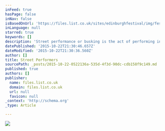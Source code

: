 ```yaml
---
inFeed: true
hasPage: false
inNav: false
isBasedOnUrl: 'https://files.list.co.uk/sites/edinburghfestival/img/festivals/streetperformer22-LST051825.jpg'
inLanguage: null
starred: true
keywords: []
description: 'Street performance or busking is the act of performing in public places for gratuities. In many countries the rewards are generally in the form of money but other gratuities such as food, drink or gifts may be given. Street performance is practiced all over the world by men, women and children and dates back to antiquity. People engaging in this practice are called street performers or buskers. https://en.wikipedia.org/wiki/Street_performance'
datePublished: '2015-10-22T21:30:46.657Z'
dateModified: '2015-10-22T21:30:36.560Z'
author: []
title: Street Performers
sourcePath: _posts/2015-10-22-0522136a-535d-4f3d-90dc-cdb158f9c149.md
published: true
authors: []
publisher:
  name: files.list.co.uk
  domain: files.list.co.uk
  url: null
  favicon: null
_context: 'http://schema.org'
_type: Article

---
```

![](https://files.list.co.uk/sites/edinburghfestival/img/festivals/streetperformer22-LST051825.jpg)